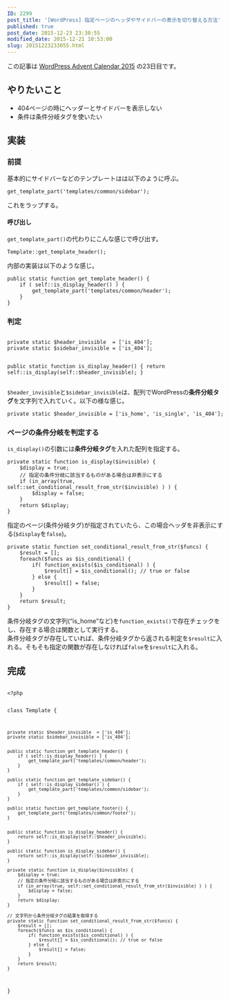 ```yaml
---
ID: 2299
post_title: '[WordPress] 指定ページのヘッダやサイドバーの表示を切り替える方法'
published: true
post_date: 2015-12-23 23:30:55
modified_date: 2015-12-21 10:53:00
slug: 20151223233055.html
---
```

<p class="c-alert is-info">この記事は <a href="http://qiita.com/advent-calendar/2015/wordpress">WordPress Advent Calendar 2015</a> の23日目です。</p>
<p><!--more--></p>
<h2>やりたいこと</h2>
<ul>
<li>404ページの時にヘッダーとサイドバーを表示しない
<li>条件は条件分岐タグを使いたい
</ul>
<h2>実装</h2>
<h3>前提</h3>
<p>基本的にサイドバーなどのテンプレートはは以下のように呼ぶ。</p>
<pre class="language-php"><code>get_template_part('templates/common/sidebar');</code></pre>
<p>これをラップする。</p>
<h4>呼び出し</h4>
<p><code>get_template_part()</code>の代わりにこんな感じで呼び出す。</p>
<pre class="language-php"><code>Template::get_template_header();</code></pre>
<p>内部の実装は以下のような感じ。</p>
<pre class="language-php"><code>public static function get_template_header() {
    if ( self::is_display_header() ) {
        get_template_part('templates/common/header');
    }
}</code></pre>
<h3>判定</h3>
<pre class="language-php"><code>
private static $header_invisible  = ['is_404'];
private static $sidebar_invisible = ['is_404'];

public static function is_display_header() {
    return self::is_display(self::$header_invisible);
}</code></pre>
<p><code>$header_invisible</code>と<code>$sidebar_invisible</code>は、配列でWordPressの<b>条件分岐タグ</b>を文字列で入れていく。以下の様な感じ。</p>
<pre class="language-php"><code>private static $header_invisible = ['is_home', 'is_single', 'is_404'];</code></pre>
<h3>ページの条件分岐を判定する</h3>
<p><code>is_display()</code>の引数には<b>条件分岐タグ</b>を入れた配列を指定する。</p>
<pre class="language-php"><code>private static function is_display($invisible) {
    $display = true;
    // 指定の条件分岐に該当するものがある場合は非表示にする
    if (in_array(true, self::set_conditional_result_from_str($invisible) ) ) {
        $display = false;
    }
    return $display;
}</code></pre>
<p>指定のページ(条件分岐タグ)が指定されていたら、この場合ヘッダを非表示にする(<code>$display</code>を<code>false</code>)。</p>
<pre class="language-php"><code>private static function set_conditional_result_from_str($funcs) {
    $result = [];
    foreach($funcs as $is_conditional) {
        if( function_exists($is_conditional) ) {
            $result[] = $is_conditional(); // true or false
        } else {
            $result[] = false;
        }
    }
    return $result;
}
</code></pre>
<p>条件分岐タグの文字列(&#8220;is_home&#8221;など)を<code>function_exists()</code>で存在チェックをし、存在する場合は関数として実行する。<br />
条件分岐タグが存在していれば、条件分岐タグから返される判定を<code>$result</code>に入れる。そもそも指定の関数が存在しなければ<code>false</code>を<code>$result</code>に入れる。</p>
<h2>完成</h2>
<pre class="language-php"><code>
&lt;?php

class Template {

    private static $header_invisible  = ['is_404'];
    private static $sidebar_invisible = ['is_404'];


    public static function get_template_header() {
        if ( self::is_display_header() ) {
            get_template_part('templates/common/header');
        }
    }

    public static function get_template_sidebar() {
        if ( self::is_display_sidebar() ) {
            get_template_part('templates/common/sidebar');
        }
    }

    public static function get_template_footer() {
        get_template_part('templates/common/footer');
    }


    public static function is_display_header() {
        return self::is_display(self::$header_invisible);
    }

    public static function is_display_sidebar() {
        return self::is_display(self::$sidebar_invisible);
    }

    private static function is_display($invisible) {
        $display = true;
        // 指定の条件分岐に該当するものがある場合は非表示にする
        if (in_array(true, self::set_conditional_result_from_str($invisible) ) ) {
            $display = false;
        }
        return $display;
    }

    // 文字列から条件分岐タグの結果を取得する
    private static function set_conditional_result_from_str($funcs) {
        $result = [];
        foreach($funcs as $is_conditional) {
            if( function_exists($is_conditional) ) {
                $result[] = $is_conditional(); // true or false
            } else {
                $result[] = false;
            }
        }
        return $result;
    }

}
</code></pre>